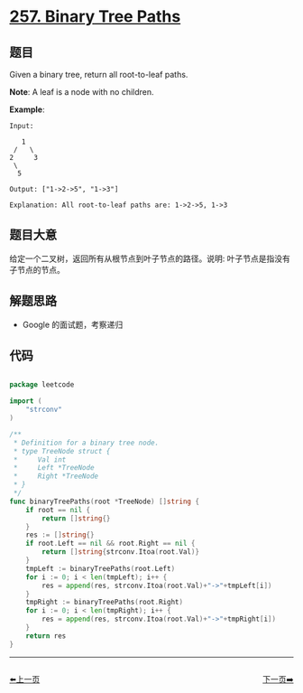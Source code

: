 # [257. Binary Tree Paths](https://leetcode.com/problems/binary-tree-paths/)


## 题目

Given a binary tree, return all root-to-leaf paths.

**Note**: A leaf is a node with no children.

**Example**:

    Input:
    
       1
     /   \
    2     3
     \
      5
    
    Output: ["1->2->5", "1->3"]
    
    Explanation: All root-to-leaf paths are: 1->2->5, 1->3

## 题目大意

给定一个二叉树，返回所有从根节点到叶子节点的路径。说明: 叶子节点是指没有子节点的节点。

## 解题思路

- Google 的面试题，考察递归



## 代码

```go

package leetcode

import (
	"strconv"
)

/**
 * Definition for a binary tree node.
 * type TreeNode struct {
 *     Val int
 *     Left *TreeNode
 *     Right *TreeNode
 * }
 */
func binaryTreePaths(root *TreeNode) []string {
	if root == nil {
		return []string{}
	}
	res := []string{}
	if root.Left == nil && root.Right == nil {
		return []string{strconv.Itoa(root.Val)}
	}
	tmpLeft := binaryTreePaths(root.Left)
	for i := 0; i < len(tmpLeft); i++ {
		res = append(res, strconv.Itoa(root.Val)+"->"+tmpLeft[i])
	}
	tmpRight := binaryTreePaths(root.Right)
	for i := 0; i < len(tmpRight); i++ {
		res = append(res, strconv.Itoa(root.Val)+"->"+tmpRight[i])
	}
	return res
}

```


----------------------------------------------
<div style="display: flex;justify-content: space-between;align-items: center;">
<p><a href="https://books.halfrost.com/leetcode/ChapterFour/0242.Valid-Anagram/">⬅️上一页</a></p>
<p><a href="https://books.halfrost.com/leetcode/ChapterFour/0258.Add-Digits/">下一页➡️</a></p>
</div>
